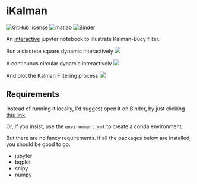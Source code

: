 # iKalman

[![GitHub license](https://img.shields.io/apm/l/vim-mode.svg)](https://github.com/xhu4/ikalman/blob/master/LICENSE)
![matlab](https://img.shields.io/badge/python-3-blue.svg)
[![Binder](https://mybinder.org/badge_logo.svg)](https://mybinder.org/v2/gh/xhu4/ikalman/master)

An [interactive](https://mybinder.org/v2/gh/xhu4/ikalman/master?filepath=ikalman.ipynb)
jupyter notebook to illustrate Kalman-Bucy filter.

Run a discrete square dynamic interactively
![](screenshots/dscrt_HD.gif)

A continuous circular dynamic interactively
![](screenshots/cont_HD.gif)

And plot the Kalman Filtering process
![](screenshots/filter_HD.gif)

## Requirements

Instead of running it locally, I'd suggest open it on Binder, 
by just clicking [this link](https://mybinder.org/v2/gh/xhu4/ikalman/master?filepath=ikalman.ipynb).

Or, if you insist, use the `environment.yml` to create a conda environment.

But there are no fancy requirements. If all the packages below are installed, you should be good to go:

- jupyter
- bqplot
- scipy
- numpy
